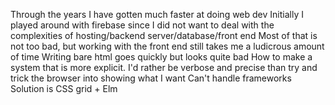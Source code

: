 Through the years I have gotten much faster at doing web dev
Initially I played around with firebase since I did not want to deal with the complexities of hosting/backend server/database/front end
Most of that is not too bad, but working with the front end still takes me a ludicrous amount of time
Writing bare html goes quickly but looks quite bad
How to make a system that is more explicit. I'd rather be verbose and precise than try and trick the browser into showing what I want
Can't handle frameworks
Solution is CSS grid + Elm
